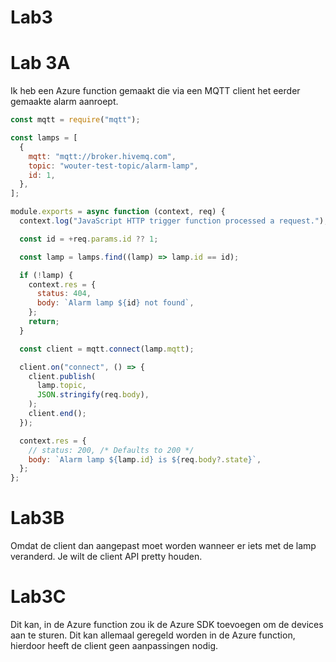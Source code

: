 # Lab3

# Lab 3A
Ik heb een Azure function gemaakt die via een MQTT client het eerder gemaakte alarm aanroept.

```js
const mqtt = require("mqtt");

const lamps = [
  {
    mqtt: "mqtt://broker.hivemq.com",
    topic: "wouter-test-topic/alarm-lamp",
    id: 1,
  },
];

module.exports = async function (context, req) {
  context.log("JavaScript HTTP trigger function processed a request.");

  const id = +req.params.id ?? 1;

  const lamp = lamps.find((lamp) => lamp.id == id);

  if (!lamp) {
    context.res = {
      status: 404,
      body: `Alarm lamp ${id} not found`,
    };
    return;
  }

  const client = mqtt.connect(lamp.mqtt);

  client.on("connect", () => {
    client.publish(
      lamp.topic,
      JSON.stringify(req.body),
    );
    client.end();
  });

  context.res = {
    // status: 200, /* Defaults to 200 */
    body: `Alarm lamp ${lamp.id} is ${req.body?.state}`,
  };
};
```

# Lab3B
Omdat de client dan aangepast moet worden wanneer er iets met de lamp veranderd. Je wilt de client API pretty houden.

# Lab3C
Dit kan, in de Azure function zou ik de Azure SDK toevoegen om de devices aan te sturen. Dit kan allemaal geregeld worden in de Azure function, hierdoor heeft de client geen aanpassingen nodig.